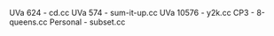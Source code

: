 UVa 624   - cd.cc
UVa 574   - sum-it-up.cc
UVa 10576 - y2k.cc
CP3       - 8-queens.cc
Personal  - subset.cc
